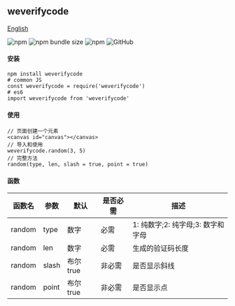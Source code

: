 ## weverifycode

[English](./README.md 'English')

![npm](https://img.shields.io/npm/v/weverifycode) ![npm bundle size](https://img.shields.io/bundlephobia/min/weverifycode) ![npm](https://img.shields.io/npm/dt/weverifycode) ![GitHub](https://img.shields.io/github/license/ougege/npm_package)

#### 安装
```SHELL
npm install weverifycode
# common JS
const weverifycode = require('weverifycode')
# es6
import weverifycode from 'weverifycode'
```

#### 使用
```JS
// 页面创建一个元素
<canvas id="canvas"></canvas>
// 导入和使用
weverifycode.random(3, 5)
// 完整方法
random(type, len, slash = true, point = true)
```
#### 函数

函数名|参数|默认|是否必需|描述|
--|--|--|--|--|
random|type|数字|必需|1: 纯数字;2: 纯字母;3: 数字和字母|
random|len|数字|必需|生成的验证码长度|
random|slash|布尔 true|非必需|是否显示斜线|
random|point|布尔 true|非必需|是否显示点|